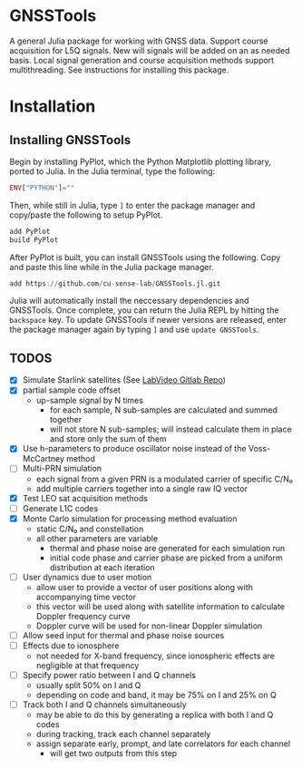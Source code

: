 # GNSSTools

A general Julia package for working with GNSS data. Support course acquisition for L5Q signals. New will signals will be added on an as needed basis. Local signal generation and course acquisition methods support multithreading. See instructions for installing this package.

# Installation

## Installing GNSSTools

Begin by installing PyPlot, which the Python Matplotlib plotting library, ported to Julia. In the Julia terminal, type the following:

```Julia
ENV["PYTHON"]=""

```

Then, while still in Julia, type `]` to enter the package manager and copy/paste the following to setup PyPlot.


```Julia
add PyPlot
build PyPlot

```


After PyPlot is built, you can install GNSSTools using the following. Copy and paste this line while in the Julia package manager.


```julia
add https://github.com/cu-sense-lab/GNSSTools.jl.git
```

Julia will automatically install the neccessary dependencies and GNSSTools. Once complete, you can return the Julia REPL by hitting the `backspace` key. To update GNSSTools if newer versions are released, enter the package manager again by typing `]` and use `update GNSSTools`.


## TODOS

- [x] Simulate Starlink satellites (See [LabVideo Gitlab Repo](http://192.168.3.66/bilardis/LabVideo))
- [x] partial sample code offset
    * up-sample signal by N times
        + for each sample, N sub-samples are calculated and summed together
        + will not store N sub-samples; will instead calculate them in place and store only the sum of them
- [x] Use h-parameters to produce oscillator noise instead of the Voss-McCartney method
- [ ] Multi-PRN simulation
    * each signal from a given PRN is a modulated carrier of specific C/N₀
    * add multiple carriers together into a single raw IQ vector
- [x] Test LEO sat acquisition methods
- [ ] Generate L1C codes
- [x] Monte Carlo simulation for processing method evaluation
    * static C/N₀ and constellation
    * all other parameters are variable
        + thermal and phase noise are generated for each simulation run
        + initial code phase and carrier phase are picked from a uniform distribution at each iteration
- [ ] User dynamics due to user motion
    * allow user to provide a vector of user positions along with accompanying time vector
    * this vector will be used along with satellite information to calculate Doppler frequency curve
    * Doppler curve will be used for non-linear Doppler simulation
- [ ] Allow seed input for thermal and phase noise sources
- [ ] Effects due to ionosphere
    * not needed for X-band frequency, since ionospheric effects are negligible at that frequency
- [ ] Specify power ratio between I and Q channels
    * usually split 50% on I and Q
    * depending on code and band, it may be 75% on I and 25% on Q
- [ ] Track both I and Q channels simultaneously
    * may be able to do this by generating a replica with both I and Q codes
    * during tracking, track each channel separately
    * assign separate early, prompt, and late correlators for each channel
        * will get two outputs from this step
